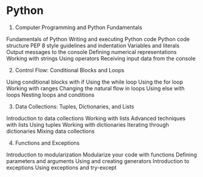 # Python
1. Computer Programming and Python Fundamentals

Fundamentals of Python
Writing and executing Python code
Python code structure
PEP 8 style guidelines and indentation
Variables and literals
Output messages to the console
Defining numerical representations
Working with strings
Using operators
Receiving input data from the console

2. Control Flow: Conditional Blocks and Loops

Using conditional blocks with if
Using the while loop
Using the for loop
Working with ranges
Changing the natural flow in loops
Using else with loops
Nesting loops and conditions

3. Data Collections: Tuples, Dictionaries, and Lists

Introduction to data collections
Working with lists
Advanced techniques with lists
Using tuples
Working with dictionaries
Iterating through dictionaries
Mixing data collections

4. Functions and Exceptions

Introduction to modularization
Modularize your code with functions
Defining parameters and arguments
Using and creating generators
Introduction to exceptions
Using exceptions and try-except
